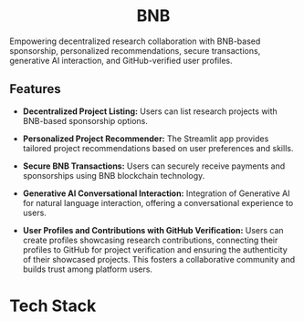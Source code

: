 <div align='center'>
  <h1>BNB</h1>
</div>

Empowering decentralized research collaboration with BNB-based sponsorship, personalized recommendations, secure transactions, generative AI interaction, and GitHub-verified user profiles.

## Features
- **Decentralized Project Listing:** Users can list research projects with BNB-based sponsorship options.

- **Personalized Project Recommender:** The Streamlit app provides tailored project recommendations based on user preferences and skills.

- **Secure BNB Transactions:** Users can securely receive payments and sponsorships using BNB blockchain technology.

- **Generative AI Conversational Interaction:** Integration of Generative AI for natural language interaction, offering a conversational experience to users.

- **User Profiles and Contributions with GitHub Verification:** Users can create profiles showcasing research contributions, connecting their profiles to GitHub for project verification and ensuring the authenticity of their showcased projects. This fosters a collaborative community and builds trust among platform users.

<h1>Tech Stack</h1>

